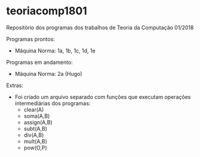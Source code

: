 # teoriacomp1801
Repositório dos programas dos trabalhos de Teoria da Computação 01/2018

Programas prontos:
* Máquina Norma: 1a, 1b, 1c, 1d, 1e

Programas em andamento: 
* Máquina Norma: 2a (Hugo)

Extras:
* Foi criado um arquivo separado com funções que executam operações intermediárias dos programas:
  - clear(A)
  - soma(A,B)
  - assign(A,B)
  - subt(A,B)
  - div(A,B)
  - mult(A,B)
  - pow(O,P)
